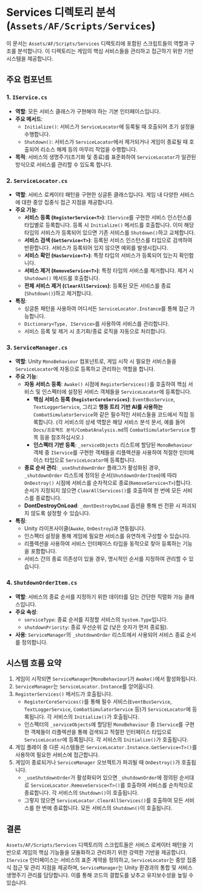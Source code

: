 # Services 디렉토리 분석 (`Assets/AF/Scripts/Services`)

이 문서는 `Assets/AF/Scripts/Services` 디렉토리에 포함된 스크립트들의 역할과 구조를 분석합니다. 이 디렉토리는 게임의 핵심 서비스들을 관리하고 접근하기 위한 기반 시스템을 제공합니다.

## 주요 컴포넌트

### 1. `IService.cs`

-   **역할**: 모든 서비스 클래스가 구현해야 하는 기본 인터페이스입니다.
-   **주요 메서드**:
    -   `Initialize()`: 서비스가 `ServiceLocator`에 등록될 때 호출되어 초기 설정을 수행합니다.
    -   `Shutdown()`: 서비스가 `ServiceLocator`에서 제거되거나 게임이 종료될 때 호출되어 리소스 해제 등의 마무리 작업을 수행합니다.
-   **목적**: 서비스의 생명주기(초기화 및 종료)를 표준화하여 `ServiceLocator`가 일관된 방식으로 서비스를 관리할 수 있도록 합니다.

### 2. `ServiceLocator.cs`

-   **역할**: 서비스 로케이터 패턴을 구현한 싱글톤 클래스입니다. 게임 내 다양한 서비스에 대한 중앙 집중식 접근 지점을 제공합니다.
-   **주요 기능**:
    -   **서비스 등록 (`RegisterService<T>`)**: `IService`를 구현한 서비스 인스턴스를 타입별로 등록합니다. 등록 시 `Initialize()` 메서드를 호출합니다. 이미 해당 타입의 서비스가 등록되어 있으면 기존 서비스를 `Shutdown()`하고 교체합니다.
    -   **서비스 검색 (`GetService<T>`)**: 등록된 서비스 인스턴스를 타입으로 검색하여 반환합니다. 서비스가 등록되어 있지 않으면 예외를 발생시킵니다.
    -   **서비스 확인 (`HasService<T>`)**: 특정 타입의 서비스가 등록되어 있는지 확인합니다.
    -   **서비스 제거 (`RemoveService<T>`)**: 특정 타입의 서비스를 제거합니다. 제거 시 `Shutdown()` 메서드를 호출합니다.
    -   **전체 서비스 제거 (`ClearAllServices`)**: 등록된 모든 서비스를 종료(`Shutdown()`)하고 제거합니다.
-   **특징**:
    -   싱글톤 패턴을 사용하여 어디서든 `ServiceLocator.Instance`를 통해 접근 가능합니다.
    -   `Dictionary<Type, IService>`를 사용하여 서비스를 관리합니다.
    -   서비스 등록 및 제거 시 초기화/종료 로직을 자동으로 처리합니다.

### 3. `ServiceManager.cs`

-   **역할**: Unity `MonoBehaviour` 컴포넌트로, 게임 시작 시 필요한 서비스들을 `ServiceLocator`에 자동으로 등록하고 관리하는 역할을 합니다.
-   **주요 기능**:
    -   **자동 서비스 등록**: `Awake()` 시점에 `RegisterServices()`를 호출하여 핵심 서비스 및 인스펙터에 설정된 서비스 객체들을 `ServiceLocator`에 등록합니다.
        -   **핵심 서비스 등록 (`RegisterCoreServices`)**: `EventBusService`, `TextLoggerService`, 그리고 **행동 트리 기반 AI를 사용하는** `CombatSimulatorService`와 같은 필수적인 서비스들을 코드에서 직접 등록합니다. (각 서비스의 상세 역할은 해당 서비스 분석 문서, 예를 들어 `Docs/프로젝트 분석/CombatAnalysis.md`의 `CombatSimulatorService` 항목 등을 참조하십시오.)
        -   **인스펙터 기반 등록**: `_serviceObjects` 리스트에 할당된 `MonoBehaviour` 객체 중 `IService`를 구현한 객체들을 리플렉션을 사용하여 적절한 인터페이스 타입으로 `ServiceLocator`에 등록합니다.
    -   **종료 순서 관리**: `_useShutdownOrder` 플래그가 활성화된 경우, `_shutdownOrder` 리스트에 정의된 순서(`ShutdownOrderItem`)에 따라 `OnDestroy()` 시점에 서비스를 순차적으로 종료(`RemoveService<T>`)합니다. 순서가 지정되지 않으면 `ClearAllServices()`를 호출하여 한 번에 모든 서비스를 종료합니다.
    -   **DontDestroyOnLoad**: `_dontDestroyOnLoad` 옵션을 통해 씬 전환 시 파괴되지 않도록 설정할 수 있습니다.
-   **특징**:
    -   Unity 라이프사이클(`Awake`, `OnDestroy`)과 연동됩니다.
    -   인스펙터 설정을 통해 게임에 필요한 서비스를 유연하게 구성할 수 있습니다.
    -   리플렉션을 사용하여 서비스 인터페이스 타입을 동적으로 찾아 등록하는 기능을 포함합니다.
    -   서비스 간의 종료 의존성이 있을 경우, 명시적인 순서를 지정하여 관리할 수 있습니다.

### 4. `ShutdownOrderItem.cs`

-   **역할**: 서비스의 종료 순서를 지정하기 위한 데이터를 담는 간단한 직렬화 가능 클래스입니다.
-   **주요 속성**:
    -   `serviceType`: 종료 순서를 지정할 서비스의 `System.Type`입니다.
    -   `shutdownPriority`: 종료 우선순위 값 (낮은 숫자가 먼저 종료됨).
-   **사용**: `ServiceManager`의 `_shutdownOrder` 리스트에서 사용되어 서비스 종료 순서를 정의합니다.

## 시스템 흐름 요약

1.  게임이 시작되면 `ServiceManager`(`MonoBehaviour`)가 `Awake()`에서 활성화됩니다.
2.  `ServiceManager`는 `ServiceLocator.Instance`를 얻어옵니다.
3.  `RegisterServices()` 메서드가 호출됩니다.
    -   `RegisterCoreServices()`를 통해 필수 서비스(`EventBusService`, `TextLoggerService`, `CombatSimulatorService` 등)가 `ServiceLocator`에 등록됩니다. 각 서비스의 `Initialize()`가 호출됩니다.
    -   인스펙터의 `_serviceObjects`에 할당된 `MonoBehaviour` 중 `IService`를 구현한 객체들이 리플렉션을 통해 검색되고 적절한 인터페이스 타입으로 `ServiceLocator`에 등록됩니다. 각 서비스의 `Initialize()`가 호출됩니다.
4.  게임 플레이 중 다른 시스템들은 `ServiceLocator.Instance.GetService<T>()`를 사용하여 필요한 서비스에 접근합니다.
5.  게임이 종료되거나 `ServiceManager` 오브젝트가 파괴될 때 `OnDestroy()`가 호출됩니다.
    -   `_useShutdownOrder`가 활성화되어 있으면 `_shutdownOrder`에 정의된 순서대로 `ServiceLocator.RemoveService<T>()`를 호출하여 서비스를 순차적으로 종료합니다. 각 서비스의 `Shutdown()`이 호출됩니다.
    -   그렇지 않으면 `ServiceLocator.ClearAllServices()`를 호출하여 모든 서비스를 한 번에 종료합니다. 모든 서비스의 `Shutdown()`이 호출됩니다.

## 결론

`Assets/AF/Scripts/Services` 디렉토리의 스크립트들은 서비스 로케이터 패턴을 기반으로 게임의 핵심 기능들을 모듈화하고 관리하기 위한 강력한 기반을 제공합니다. `IService` 인터페이스는 서비스의 표준 계약을 정의하고, `ServiceLocator`는 중앙 집중식 접근 및 관리 지점을 제공하며, `ServiceManager`는 Unity 환경과의 통합 및 서비스 생명주기 관리를 담당합니다. 이를 통해 코드의 결합도를 낮추고 유지보수성을 높일 수 있습니다. 
